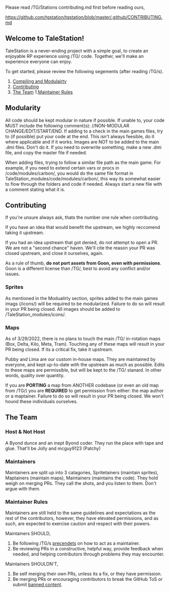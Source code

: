 Please read /TG/Stations contributing.md first before reading ours, 

https://github.com/tgstation/tgstation/blob/master/.github/CONTRIBUTING.md

## Welcome to TaleStation!

TaleStation is a never-ending project with a simple goal, to create an enjoyable RP experience using /TG/ code. Together, we'll make an experience everyone can enjoy.

To get started, please review the following segements (after reading /TG/s).

1. [Compiling and Modulairty](#compiling-and-modulairty)
2. [Contributing](#contributing)
3. [The Team](#the-team)
	1.[Maintainer Rules](#maintainer-rules)

## Modularity

All code should be kept modular in nature if possible. If unable to, your code MUST include the following comment(s): //NON-MODULAR CHANGE/EDIT/START/END.
If adding to a check in the main games files, try to (if possible) put your code at the end. This isn't always feesible, do it where applicable and if it works.
Images are NOT to be added to the main .dmi files. Don't do it. If you need to overwrite something, make a new .dmi file, and copy the master file if needed.

When adding files, trying to follow a similar file path as the main game. For example, if you need to extend certain vars or procs in /code/modules/carbon/, you would do the same file format in TaleStation_modules/code/modules/carbon/, this way its somewhat easier to flow through the folders and code if needed. Always start a new file with a comment stating what it is.

## Contributing

If you're unsure always ask, thats the number one rule when contributing.

If you have an idea that would benefit the upstream, we highly reccomend taking it upstream. 

If you had an idea upstream that got denied, do not attempt to open a PR. We are not a "second chance" haven. We'll cite the reason your PR was closed upstream, and close it ourselves, again.

As a rule of thumb, **do not port assets from Goon, even with permissions**. Goon is a different license than /TG/, best to avoid any conflict and/or issues.

### Sprites

As mentioned in the Modualirty section, sprites added to the main games imags (/icons/) will be required to be modularized. Failure to do so will result in your PR being closed. All images should be added to /TaleStation_modules/icons/. 

### Maps

As of 3/29/2022, there is no plans to touch the main /TG/ in-rotation maps (Box, Delta, Kilo, Meta, Tram). Touching any of these maps will result in your PR being closed.
If its a critical fix, take it upstream.

Pubby and Lima are our custom in-house maps. They are maintained by everyone, and kept up-to-date with the upstream as much as possible. Edits to these maps are permissible, but will
be kept to the /TG/ stanard. In other words, quality over quantity.

If you are **PORTING** a map from ANOTHER codebase (or even an old map from /TG/) you are **REQUIRED** to get permission from either: the map author or a maptainer. Failure to do so will result in your PR being closed. We won't hound these individuals ourselves.

## The Team

### Host & Not Host

A Byond dunce and an inept Byond coder. They run the place with tape and glue. That'll be Jolly and mcguy9123 (Patchy)

### Maintainers

Maintainers are split up into 3 catagories, Spritetainers (maintain sprites), Maptainers (maintain maps), Maintainers (maintains the code). They hold weigh on merging PRs. They call the shots, and you listen to them. Don't argue with them.

### Maintainer Rules

Maintainers are still held to the same guidelines and expectations as the rest of the contributors, however, they have elevated permissions, and as such, are expected to exercise caution and respect with their powers.

Maintainers SHOULD,
1. Be following /TG/s [precendets](https://github.com/tgstation/tgstation/blob/master/.github/CONTRIBUTING.md#maintainers) on how to act as a maintainer.
2. Be reviewing PRs in a constructive, helpful way, provide feedback when needed, and helping contributors through problems they may encounter.

Maintainers SHOULDN'T,
1. Be self merging their own PRs, unless its a fix, or they have permission.
2. Be merging PRs or encouraging contributors to break the GitHub ToS or submit [banned content](https://github.com/tgstation/tgstation/blob/master/.github/CONTRIBUTING.md#banned-content).
